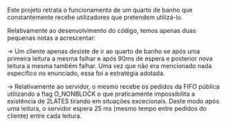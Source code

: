Este projeto retrata o funcionamento de um quarto de banho que constantemente recebe utilizadores que pretendem utilizá-lo. 

Relativamente ao desenvolvimento do código, temos apenas duas pequenas notas a acrescentar:

-> Um cliente apenas desiste de ir ao quarto de banho se após uma primeira leitura a mesma falhar e após 90ms de espera e posterior nova leitura a mesma também falhar.
Uma vez que não era mencionado nada específico no enunciado, essa foi a estratégia adotada.

-> Relativamente ao servidor, o mesmo recebe os pedidos da FIFO pública utilizando a flag O_NONBLOCK o que praticamente impossibilita a existência de 2LATES tirando em situações excecionais.
Deste modo após uma leitura, o servidor espera 25 ms (mesmo tempo entre pedidos do cliente) entre cada leitura.
